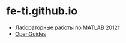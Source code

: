 # fe-ti.github.io

- [Лабораторные работы по MATLAB 2012г](https://fe-ti.github.io/MatlabLabs_SP1/Start.htm)
- [OpenGuides](https://fe-ti.github.io/OpenGuides)
